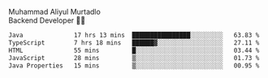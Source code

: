 Muhammad Aliyul Murtadlo
<br>
Backend Developer 👨‍💻
<br>
<!--START_SECTION:waka-->

```txt
Java              17 hrs 13 mins  ████████████████░░░░░░░░░   63.83 %
TypeScript        7 hrs 18 mins   ██████▓░░░░░░░░░░░░░░░░░░   27.11 %
HTML              55 mins         █░░░░░░░░░░░░░░░░░░░░░░░░   03.44 %
JavaScript        28 mins         ▒░░░░░░░░░░░░░░░░░░░░░░░░   01.73 %
Java Properties   15 mins         ▒░░░░░░░░░░░░░░░░░░░░░░░░   00.95 %
```

<!--END_SECTION:waka-->
